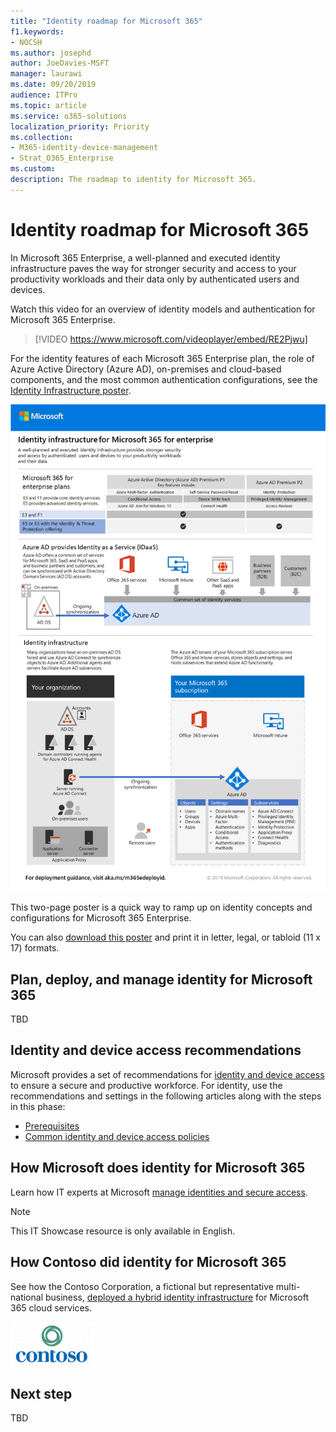 ```yaml
---
title: "Identity roadmap for Microsoft 365"
f1.keywords:
- NOCSH
ms.author: josephd
author: JoeDavies-MSFT
manager: laurawi
ms.date: 09/20/2019
audience: ITPro
ms.topic: article
ms.service: o365-solutions
localization_priority: Priority
ms.collection: 
- M365-identity-device-management
- Strat_O365_Enterprise
ms.custom:
description: The roadmap to identity for Microsoft 365.
---
```


# Identity roadmap for Microsoft 365

In Microsoft 365 Enterprise, a well-planned and executed identity infrastructure paves the way for stronger security and access to your productivity workloads and their data only by authenticated users and devices.

Watch this video for an overview of identity models and authentication for Microsoft 365 Enterprise.

<p> </p>

> [!VIDEO https://www.microsoft.com/videoplayer/embed/RE2Pjwu]

For the identity features of each Microsoft 365 Enterprise plan, the role of Azure Active Directory (Azure AD), on-premises and cloud-based components, and the most common authentication configurations, see the [Identity Infrastructure poster](../downloads/M365E-ID-Infra.pdf).

[![The Identity Infrastructure poster](../media/identity-roadmap-microsoft-365/m365e-identity-arch-poster.png)](../downloads/M365E-ID-Infra.pdf)

This two-page poster is a quick way to ramp up on identity concepts and configurations for Microsoft 365 Enterprise.

You can also [download this poster](https://github.com/MicrosoftDocs/microsoft-365-docs/raw/public/microsoft-365/downloads/M365E-ID-Infra.pdf) and print it in letter, legal, or tabloid (11 x 17) formats.

## Plan, deploy, and manage identity for Microsoft 365

TBD

## Identity and device access recommendations

Microsoft provides a set of recommendations for [identity and device access](microsoft-365-policies-configurations.md) to ensure a secure and productive workforce. For identity, use the recommendations and settings in the following articles along with the steps in this phase:

- [Prerequisites](identity-access-prerequisites.md)
- [Common identity and device access policies](identity-access-policies.md)

## How Microsoft does identity for Microsoft 365

Learn how IT experts at Microsoft [manage identities and secure access](https://www.microsoft.com/en-us/itshowcase/managing-user-identities-and-secure-access-at-microsoft).

>[!Note]
>This IT Showcase resource is only available in English.
>

## How Contoso did identity for Microsoft 365

See how the Contoso Corporation, a fictional but representative multi-national business, [deployed a hybrid identity infrastructure](contoso-identity.md) for Microsoft 365 cloud services.

![The Contoso Corporation](../media/contoso-overview/contoso-icon.png)


## Next step

TBD